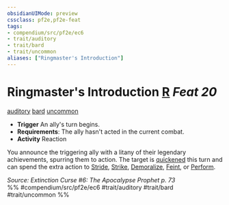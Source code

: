 ```yaml
---
obsidianUIMode: preview
cssclass: pf2e,pf2e-feat
tags:
- compendium/src/pf2e/ec6
- trait/auditory
- trait/bard
- trait/uncommon
aliases: ["Ringmaster's Introduction"]
---
```

# Ringmaster's Introduction  [R](/rules/core-rulebook/chapter-9-playing-the-game.md#Actions "Reaction") *Feat 20*  
[auditory](/rules/traits/auditory.md)  [bard](/rules/traits/bard.md)  [uncommon](/rules/traits/uncommon.md)  

- **Trigger** An ally's turn begins.
- **Requirements**: The ally hasn't acted in the current combat.
- **Activity** Reaction

You announce the triggering ally with a litany of their legendary achievements, spurring them to action. The target is [quickened](/rules/conditions.md#Quickened) this turn and can spend the extra action to [Stride](/rules/actions/stride.md), [Strike](/rules/actions/strike.md), [Demoralize](/rules/actions/demoralize.md), [Feint](/rules/actions/feint.md), or [Perform](/rules/actions/perform.md).

*Source: Extinction Curse #6: The Apocalypse Prophet p. 73*  
%% #compendium/src/pf2e/ec6 #trait/auditory #trait/bard #trait/uncommon %%
